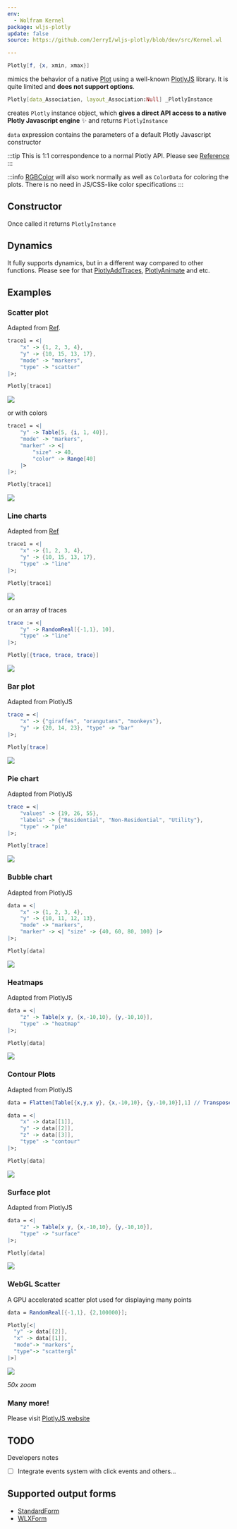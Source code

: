 ```yaml
---
env:
  - Wolfram Kernel
package: wljs-plotly
update: false
source: https://github.com/JerryI/wljs-plotly/blob/dev/src/Kernel.wl

---
```

```mathematica
Plotly[f, {x, xmin, xmax}]
```

mimics the behavior of a native [Plot](frontend/Reference/Plotting%20Functions/Plot.md) using a well-known [PlotlyJS](https://plotly.com/javascript/) library. It is quite limited and __does not support options__.

```mathematica
Plotly[data_Association, layout_Association:Null] _PlotlyInstance
```

creates `Plotly` instance object, which __gives a direct API access to a native Plotly Javascript engine__ ✨ and returns `PlotlyInstance`

`data` expression contains the parameters of a default Plotly Javascript constructor

:::tip
This is 1:1 correspondence to a normal Plotly API. Please see [Reference](https://plotly.com/javascript/)
:::

:::info
[RGBColor](frontend/Reference/Graphics/RGBColor.md) will also work normally as well as `ColorData` for coloring the plots. There is no need in JS/CSS-like color specifications
:::

## Constructor
Once called it returns `PlotlyInstance`

## Dynamics
It fully supports dynamics, but in a different way compared to other functions. Please see for that [PlotlyAddTraces](frontend/Reference/Plotly/PlotlyAddTraces.md), [PlotlyAnimate](frontend/Reference/Plotly/PlotlyAnimate.md) and etc.

## Examples

### Scatter plot
Adapted from [Ref](https://plotly.com/javascript/line-and-scatter/).

```mathematica
trace1 = <|
	"x" -> {1, 2, 3, 4}, 
	"y" -> {10, 15, 13, 17},
	"mode" -> "markers", 
	"type" -> "scatter" 
|>;

Plotly[trace1]
```

![](../../../imgs/plotly1.png)

or with colors

```mathematica
trace1 = <| 
	"y" -> Table[5, {i, 1, 40}], 
	"mode" -> "markers", 
	"marker" -> <| 
		"size" -> 40, 
		"color" -> Range[40] 
	|> 
|>;

Plotly[trace1]
```

![](../../../imgs/plotly2.png)

### Line charts
Adapted from [Ref](https://plotly.com/javascript/line-charts/)

```mathematica
trace1 = <|
	"x" -> {1, 2, 3, 4}, 
	"y" -> {10, 15, 13, 17}, 
	"type" -> "line" 
|>;

Plotly[trace1]
```

![](../../../imgs/pliplot.png)

or an array of traces

```mathematica
trace := <|
	"y" -> RandomReal[{-1,1}, 10], 
	"type" -> "line" 
|>;

Plotly[{trace, trace, trace}]
```

![](../../../imgs/plotrlt.png)

### Bar plot
Adapted from PlotlyJS

```mathematica
trace = <| 
	"x" -> {"giraffes", "orangutans", "monkeys"}, 
	"y" -> {20, 14, 23}, "type" -> "bar" 
|>;

Plotly[trace]
```

![](../../../imgs/nebarwplot.png)


### Pie chart
Adapted from PlotlyJS

```mathematica
trace = <| 
	"values" -> {19, 26, 55}, 
	"labels" -> {"Residential", "Non-Residential", "Utility"}, 
	"type" -> "pie" 
|>;

Plotly[trace]
```

![](../../../imgs/neffwplot.png)


### Bubble chart
Adapted from PlotlyJS

```mathematica
data = <|
	"x" -> {1, 2, 3, 4}, 
	"y" -> {10, 11, 12, 13}, 
	"mode" -> "markers", 
	"marker" -> <| "size" -> {40, 60, 80, 100} |> 
|>;

Plotly[data]
```

![](../../../imgs/bubble.png)

### Heatmaps
Adapted from PlotlyJS

```mathematica
data = <|
	"z" -> Table[x y, {x,-10,10}, {y,-10,10}],
	"type" -> "heatmap"
|>;

Plotly[data]
```

![](../../../imgs/newpheatlot.png)

### Contour Plots
Adapted from PlotlyJS

```mathematica
data = Flatten[Table[{x,y,x y}, {x,-10,10}, {y,-10,10}],1] // Transpose;

data = <|
    "x" -> data[[1]],
    "y" -> data[[2]],
	"z" -> data[[3]],
	"type" -> "contour"
|>;

Plotly[data]
```

![](../../../imgs/newddplot.png)


### Surface plot
Adapted from PlotlyJS

```mathematica
data = <|
	"z" -> Table[x y, {x,-10,10}, {y,-10,10}],
	"type" -> "surface"
|>;

Plotly[data]
```

![](../../../imgs/new3Dplot.png)

### WebGL Scatter
A GPU accelerated scatter plot used for displaying many points

```mathematica
data = RandomReal[{-1,1}, {2,100000}];

Plotly[<|
  "y" -> data[[2]],
  "x" -> data[[1]],
  "mode"-> "markers",
  "type"-> "scattergl"
|>]
```

![](../../../imgs/scatter.png)

*50x zoom*

### Many more!
Please visit [PlotlyJS website](https://plotly.com/javascript/)


## TODO
Developers notes
- [ ] Integrate events system with click events and others...


## Supported output forms
- [StandardForm](frontend/Reference/Formatting/StandardForm.md)
- [WLXForm](frontend/Reference/Formatting/WLXForm.md)